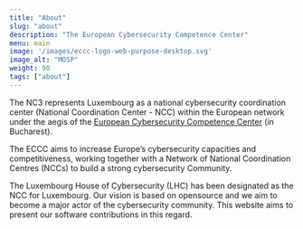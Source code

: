```yaml
---
title: "About"
slug: "about"
description: "The European Cybersecurity Competence Center"
menu: main
image: '/images/eccc-logo-web-purpose-desktop.svg'
image_alt: "MOSP"
weight: 90
tags: ["about"]
---
```


The NC3 represents Luxembourg as a national cybersecurity coordination center
(National Coordination Center - NCC) within the European network under the
aegis of the
[European Cybersecurity Competence Center](https://cybersecurity-centre.europa.eu/index_en)
(in Bucharest).

The ECCC aims to increase Europe’s cybersecurity capacities and competitiveness,
working together with a Network of National Coordination Centres (NCCs) to build a
strong cybersecurity Community.

The Luxembourg House of Cybersecurity (LHC) has been designated as the NCC for
Luxembourg. Our vision is based on opensource and we aim to become a major actor of the
cybersecurity community. This website aims to present our software contributions in this
regard.
